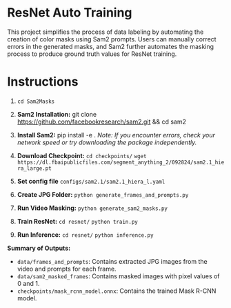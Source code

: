 # ResNet Auto Training

This project simplifies the process of data labeling by automating the creation of color masks using Sam2 prompts. Users can manually correct errors in the generated masks, and Sam2 further automates the masking process to produce ground truth values for ResNet training.

# Instructions

1. `cd Sam2Masks`

2. **Sam2 Installation:**
    git clone https://github.com/facebookresearch/sam2.git && cd sam2

3. **Install Sam2:**
    pip install -e .
    *Note: If you encounter errors, check your network speed or try downloading the package independently.*

4. **Download Checkpoint:**
    `cd checkpoints/`
    `wget https://dl.fbaipublicfiles.com/segment_anything_2/092824/sam2.1_hiera_large.pt`

5. **Set config file**
    `configs/sam2.1/sam2.1_hiera_l.yaml`

6. **Create JPG Folder:**
    `python generate_frames_and_prompts.py`

7. **Run Video Masking:**
    `python generate_sam2_masks.py`

8. **Train ResNet:**
    `cd resnet/`
    `python train.py`

9. **Run Inference:**
    `cd resnet/`
    `python inference.py`

**Summary of Outputs:**

- `data/frames_and_prompts`: Contains extracted JPG images from the video and prompts for each frame.
- `data/sam2_masked_frames`: Contains masked images with pixel values of 0 and 1.
- `checkpoints/mask_rcnn_model.onnx`: Contains the trained Mask R-CNN model.

